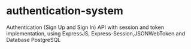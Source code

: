 # authentication-system
Authentication (Sign Up and Sign In) API with session and token implementation, using ExpressJS, Express-Session,JSONWebToken and Database PostgreSQL
